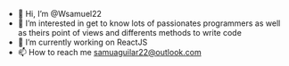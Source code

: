 - 👋 Hi, I’m @Wsamuel22
- 👀 I’m interested in get to know lots of passionates programmers as well as theirs point of views and differents methods to write code
- 🌱 I’m currently working on ReactJS
- 📫 How to reach me samuaguilar22@outlook.com

<!---
Wsamuel22/Wsamuel22 is a ✨ special ✨ repository because its `README.md` (this file) appears on your GitHub profile.
You can click the Preview link to take a look at your changes.
--->
